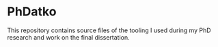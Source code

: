 PhDatko
=======

This repository contains source files of the tooling I used
during my PhD research and work on the final dissertation.
